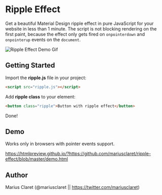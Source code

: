 # Ripple Effect

Get a beautiful Material Design ripple effect in pure JavaScript for your website in less than 1 minute. The script is not blocking rendering on the first paint, because the effect only gets fired on `onpointerdown` and `onpointerup` events on the `document`.

![Ripple Effect Demo Gif](https://i.imgur.com/WEw6spv.gif)

## Getting Started

Import the **ripple.js** file in your project:
```html
<script src="ripple.js"></script>
```

Add **ripple class** to your element:
```html
<button class="ripple">Button with ripple effect</button>
```

Done!

## Demo

Works only in browsers with pointer events support.

https://htmlpreview.github.io/?https://github.com/mariusclaret/ripple-effect/blob/master/demo.html

## Author

Marius Claret (@mariusclaret || https://twitter.com/mariusclaret)